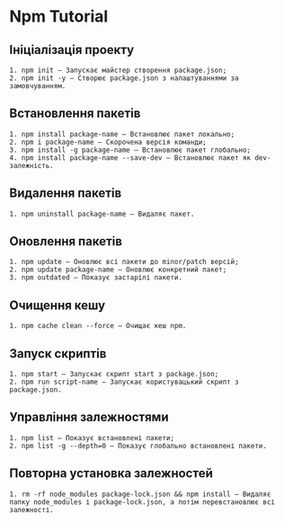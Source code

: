 # Npm Tutorial

## Ініціалізація проекту

```
1. npm init — Запускає майстер створення package.json;
2. npm init -y — Створює package.json з налаштуваннями за замовчуванням.
```

## Встановлення пакетів

```
1. npm install package-name — Встановлює пакет локально;
2. npm i package-name — Скорочена версія команди;
3. npm install -g package-name — Встановлює пакет глобально;
4. npm install package-name --save-dev — Встановлює пакет як dev-залежність.
```

## Видалення пакетів

```
1. npm uninstall package-name — Видаляє пакет.
```

## Оновлення пакетів

```
1. npm update — Оновлює всі пакети до minor/patch версій;
2. npm update package-name — Оновлює конкретний пакет;
3. npm outdated — Показує застарілі пакети.
```

## Очищення кешу

```
1. npm cache clean --force — Очищає кеш npm.
```

## Запуск скриптів

```
1. npm start — Запускає скрипт start з package.json;
2. npm run script-name — Запускає користувацький скрипт з package.json.
```

## Управління залежностями

```
1. npm list — Показує встановлені пакети;
2. npm list -g --depth=0 — Показує глобально встановлені пакети.
```

## Повторна установка залежностей

```
1. rm -rf node_modules package-lock.json && npm install — Видаляє папку node_modules і package-lock.json, а потім перевстановлює всі залежності.
```

